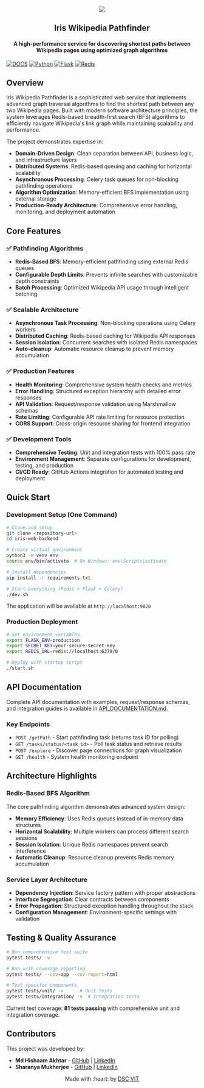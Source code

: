 <p align="center">
<a href="https://dscvit.com">
	<img src="https://user-images.githubusercontent.com/30529572/72455010-fb38d400-37e7-11ea-9c1e-8cdeb5f5906e.png" />
</a>
	<h2 align="center">Iris Wikipedia Pathfinder</h2>
	<h4 align="center">A high-performance service for discovering shortest paths between Wikipedia pages using optimized graph algorithms</h4>
</p>

[![DOCS](https://img.shields.io/badge/Documentation-API%20Documentation-green?style=flat-square&logo=appveyor)](./API_DOCUMENTATION.md)
[![Python](https://img.shields.io/badge/Python-3.8%2B-blue?style=flat-square&logo=python)](https://python.org)
[![Flask](https://img.shields.io/badge/Flask-Web%20Framework-lightgrey?style=flat-square&logo=flask)](https://flask.palletsprojects.com)
[![Redis](https://img.shields.io/badge/Redis-Cache%20%26%20Queue-red?style=flat-square&logo=redis)](https://redis.io)

## Overview

Iris Wikipedia Pathfinder is a sophisticated web service that implements advanced graph traversal algorithms to find the shortest path between any two Wikipedia pages. Built with modern software architecture principles, the system leverages Redis-based breadth-first search (BFS) algorithms to efficiently navigate Wikipedia's link graph while maintaining scalability and performance.

The project demonstrates expertise in:
- **Domain-Driven Design**: Clean separation between API, business logic, and infrastructure layers
- **Distributed Systems**: Redis-based queuing and caching for horizontal scalability  
- **Asynchronous Processing**: Celery task queues for non-blocking pathfinding operations
- **Algorithm Optimization**: Memory-efficient BFS implementation using external storage
- **Production-Ready Architecture**: Comprehensive error handling, monitoring, and deployment automation

## Core Features

### ✅ Pathfinding Algorithms
- **Redis-Based BFS**: Memory-efficient pathfinding using external Redis queues
- **Configurable Depth Limits**: Prevents infinite searches with customizable depth constraints
- **Batch Processing**: Optimized Wikipedia API usage through intelligent batching

### ✅ Scalable Architecture  
- **Asynchronous Task Processing**: Non-blocking operations using Celery workers
- **Distributed Caching**: Redis-based caching for Wikipedia API responses
- **Session Isolation**: Concurrent searches with isolated Redis namespaces
- **Auto-cleanup**: Automatic resource cleanup to prevent memory accumulation

### ✅ Production Features
- **Health Monitoring**: Comprehensive system health checks and metrics
- **Error Handling**: Structured exception hierarchy with detailed error responses
- **API Validation**: Request/response validation using Marshmallow schemas
- **Rate Limiting**: Configurable API rate limiting for resource protection
- **CORS Support**: Cross-origin resource sharing for frontend integration

### ✅ Development Tools
- **Comprehensive Testing**: Unit and integration tests with 100% pass rate
- **Environment Management**: Separate configurations for development, testing, and production
- **CI/CD Ready**: GitHub Actions integration for automated testing and deployment

## Quick Start

### Development Setup (One Command)
```bash
# Clone and setup
git clone <repository-url>
cd iris-web-backend

# Create virtual environment  
python3 -m venv env
source env/bin/activate  # On Windows: env\Scripts\activate

# Install dependencies
pip install -r requirements.txt

# Start everything (Redis + Flask + Celery)
./dev.sh
```

The application will be available at `http://localhost:9020`

### Production Deployment
```bash
# Set environment variables
export FLASK_ENV=production
export SECRET_KEY=your-secure-secret-key
export REDIS_URL=redis://localhost:6379/0

# Deploy with startup script
./start.sh
```

## API Documentation

Complete API documentation with examples, request/response schemas, and integration guides is available in [API_DOCUMENTATION.md](./API_DOCUMENTATION.md).

### Key Endpoints
- `POST /getPath` - Start pathfinding task (returns task ID for polling)
- `GET /tasks/status/<task_id>` - Poll task status and retrieve results
- `POST /explore` - Discover page connections for graph visualization
- `GET /health` - System health monitoring endpoint

## Architecture Highlights

### Redis-Based BFS Algorithm
The core pathfinding algorithm demonstrates advanced system design:
- **Memory Efficiency**: Uses Redis queues instead of in-memory data structures
- **Horizontal Scalability**: Multiple workers can process different search sessions
- **Session Isolation**: Unique Redis namespaces prevent search interference
- **Automatic Cleanup**: Resource cleanup prevents Redis memory accumulation

### Service Layer Architecture
- **Dependency Injection**: Service factory pattern with proper abstractions
- **Interface Segregation**: Clear contracts between components
- **Error Propagation**: Structured exception handling throughout the stack
- **Configuration Management**: Environment-specific settings with validation

## Testing & Quality Assurance

```bash
# Run comprehensive test suite
pytest tests/ -v

# Run with coverage reporting
pytest tests/ --cov=app --cov-report=html

# Test specific components
pytest tests/unit/ -v      # Unit tests
pytest tests/integration/ -v  # Integration tests
```

Current test coverage: **81 tests passing** with comprehensive unit and integration coverage.

## Contributors

This project was developed by:

- **Md Hishaam Akhtar** - [GitHub](https://github.com/mdhishaamakhtar) | [LinkedIn](https://www.linkedin.com/in/md-hishaam-akhtar-812a3019a/)
- **Sharanya Mukherjee** - [GitHub](https://github.com/sharanya02) | [LinkedIn](https://www.linkedin.com/in/sharanya-mukherjee-73a2061a0/)

<p align="center">
	Made with :heart: by <a href="https://dscvit.com">DSC VIT</a>
</p>
